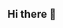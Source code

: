 ## Hi there 👋

<!--
**rtaero-14/rtaero-14** is a ✨ _special_ ✨ repository because its `README.md` (this file) appears on your GitHub profile.

Here are some ideas to get you started:

- 🔭 I’m currently working on myself, and computer science at University
- 🌱 I’m currently learning coding
- 👯 I’m looking to collaborate on ...
- 💬 Ask me about ...
- 📫 How to reach me: ...
- ⚡ Fun fact: ...
-->
